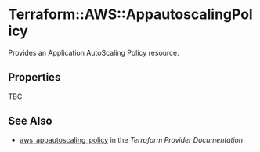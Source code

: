 # Terraform::AWS::AppautoscalingPolicy

Provides an Application AutoScaling Policy resource.

## Properties

TBC

## See Also

* [aws_appautoscaling_policy](https://www.terraform.io/docs/providers/aws/r/appautoscaling_policy.html) in the _Terraform Provider Documentation_